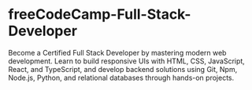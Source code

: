 # freeCodeCamp-Full-Stack-Developer
Become a Certified Full Stack Developer by mastering modern web development. Learn to build responsive UIs with HTML, CSS, JavaScript, React, and TypeScript, and develop backend solutions using Git, Npm, Node.js, Python, and relational databases through hands-on projects. 
